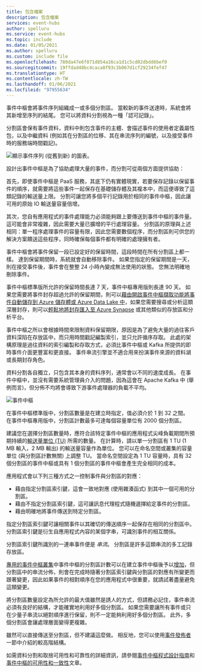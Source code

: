 ```yaml
---
title: 包含檔案
description: 包含檔案
services: event-hubs
author: spelluru
ms.service: event-hubs
ms.topic: include
ms.date: 01/05/2021
ms.author: spelluru
ms.custom: include file
ms.openlocfilehash: 780da47e6f071d854a16ca1d1c5cd02dbdd6bef0
ms.sourcegitcommit: 19ffdad48bc4caca8f93c3b067d1cf29234fef47
ms.translationtype: HT
ms.contentlocale: zh-TW
ms.lasthandoff: 01/06/2021
ms.locfileid: "97955634"
---
```

事件中樞會將事件序列組織成一或多個分割區。 當較新的事件送達時，系統會將其新增至序列的結尾。 您可以將資料分割視為一種「認可記錄」。

分割區會保有事件資料，資料中則包含事件的主體、會描述事件的使用者定義屬性包，以及中繼資料 (例如其在分割區的位移、其在串流序列的編號，以及接受事件時的服務端時間戳記)。

![顯示事件序列 (從舊到新) 的圖表。](./media/event-hubs-partitions/partition.png)

設計出事件中樞是為了協助處理大量的事件，而分割可從兩個方面提供協助：

首先，即使事件中樞是 PaaS 服務，其底下仍有實體現實，若要保存記錄以保留事件的順序，就需要將這些事件一起保存在基礎儲存體及其複本中，而這便導致了這類記錄的輸送量上限。 分割可讓您將多個平行記錄用於相同的事件中樞，因此讓可用的原始 IO 輸送量容量倍增。

其次，您自有應用程式的事件處理能力必須能夠跟上要傳送到事件中樞的事件量。 這可能會非常複雜，因此需要大量已擴增的平行處理容量。 分割區的原理與上述相同：單一程序處理事件的容量有限，因此您需要數個程序，而分割區則可供您的解決方案饋送這些程序，同時確保每個事件都有明確的處理擁有者。 

事件中樞會將事件保留一段已設定好的保留時間，這段時間在所有分割區上都一樣。 達到保留期間時，系統就會自動移除事件。 如果您指定的保留期間是一天，則在接受事件後，事件會在整整 24 小時內變成無法使用的狀態。 您無法明確地刪除事件。 

事件中樞標準版所允許的保留時間長達 7 天，事件中樞專用版則長達 90 天。 如果您需要將事件封存超過允許的保留期間，則可以[藉由開啟事件中樞擷取功能將事件自動儲存到 Azure 儲存體或 Azure Data Lake 中](../articles/event-hubs/event-hubs-capture-overview.md)，如果您需要搜尋或分析這類深層封存，則可以[輕鬆地將封存匯入至 Azure Synapse](../articles/event-hubs/store-captured-data-data-warehouse.md) 或其他類似的存放區和分析平台。 

事件中樞之所以會根據時間來限制資料保留期限，原因是為了避免大量的過往客戶資料深陷在存放區中，而只用時間戳記編製索引，並只允許循序存取。 此處的架構原理是過往資料的索引編製和存取方式，必須比事件中樞或 Kafka 所提供的即時事件介面更豐富和更直接。 事件串流引擎並不適合用來扮演事件來源的資料湖或長期封存角色。 

資料分割各自獨立，只包含其本身的資料序列，通常會以不同的速度成長。 在事件中樞中，並沒有需要系統管理員介入的問題，因為這會在 Apache Kafka 中 (舉例而言)，但分佈不均將會導致下游事件處理器的負載不平均。

![事件中樞](./media/event-hubs-partitions/multiple-partitions.png)

在事件中樞標準版中，分割區數量是在建立時指定，值必須介於 1 到 32 之間。 在事件中樞專用版中，分割區計數最多可達每個容量單位有 2000 個分割區。 

建議您在選擇分割區數量時，應符合該特定事件中樞的應用程式尖峰負載期間所預期持續的[輸送量單位 (TU)](../articles/event-hubs/event-hubs-faq.md#what-are-event-hubs-throughput-units) 所需的數量。 在計算時，請以單一分割區有 1 TU (1 MB 輸入，2 MB 輸出) 的輸送量容量作為單位。 您可以在命名空間或叢集的容量單位 (與分割區計數無關) 上調整 TU。 當命名空間設定為 1 TU 容量時，具有 32 個分割區的事件中樞或具有 1 個分割區的事件中樞會產生完全相同的成本。 

應用程式會以下列三種方式之一控制事件與分割區的對應：

- 藉由指定分割區索引鍵，這會一致地對應 (使用雜湊函式) 到其中一個可用的分割區。 
- 藉由不指定分割區索引鍵，這可讓訊息代理程式隨機選擇給定事件的分割區。
- 藉由明確地將事件傳送到特定分割區。

指定分割區索引鍵可讓相關事件以其確切的傳送順序一起保存在相同的分割區中。 分割區索引鍵是衍生自應用程式內容的某個字串，可識別事件的相互關係。

分割區索引鍵所識別的一連串事件便是 *串流*。 分割區是許多這類串流的多工記錄存放區。 

[專用的事件中樞叢集](../articles/event-hubs/event-hubs-dedicated-overview.md)中事件中樞的分割區計數可以在建立事件中樞後予以[增加](../articles/event-hubs/dynamically-add-partitions.md)，但分割區中的串流分佈，則會在完成時隨著分割區索引鍵與分割區的對應有所變更而跟著變更，因此如果事件的相對順序在您的應用程式中很重要，就請試著盡量避免這類變更。

將分割區數量設定為所允許的最大值雖然是誘人的方式，但請務必記住，事件串流必須有良好的結構，才能確實地利用好多個分割區。 如果您需要讓所有事件或只在少量子串流以絕對順序進行保留，則不一定能夠利用好多個分割區。 此外，多個分割區會讓處理層面變得更複雜。 

雖然可以直接傳送至分割區，但不建議這麼做。 相反地，您可以使用[事件發佈者](../articles/event-hubs/event-hubs-features.md#event-publishers)一節中介紹的較高階結構。 

如需資料分割和取捨可用性和可靠性的詳細資訊，請參閱[事件中樞程式設計指南](../articles/event-hubs/event-hubs-programming-guide.md#partition-key)和[事件中樞的可用性和一致性](../articles/event-hubs/event-hubs-availability-and-consistency.md)文章。
